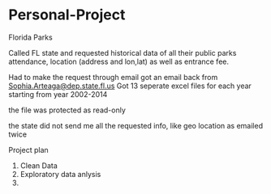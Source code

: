 # Personal-Project
Florida Parks 

Called FL state and requested historical data of all their public parks attendance, location (address and lon,lat) as well as entrance fee.

Had to make the request through email
got an email back from Sophia.Arteaga@dep.state.fl.us
Got 13 seperate excel files for each year starting from year 2002-2014

the file was protected as read-only

the state did not send me all the requested info, like geo location
as emailed twice

Project plan

1. Clean Data
2. Exploratory data anlysis
3. 